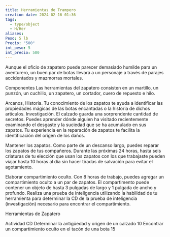 ```yaml
---
title: Herramientas de Trampero
creation date: 2024-02-16 01:36
tags:
  - type/object
  - H/Her
aliases: 
Peso: 5 lb
Precio: "500"
int_peso: 5
int_precio: 500
---
```


Aunque el oficio de zapatero puede parecer demasiado humilde para un aventurero, un buen par de botas llevará a un personaje a través de parajes accidentados y mazmorras mortales. 

Componentes Las herramientas del zapatero consisten en un martillo, un punzón, un cuchillo, un zapatero, un cortador, cuero de repuesto e hilo.

Arcanos, Historia. Tu conocimiento de los zapatos te ayuda a identificar las propiedades mágicas de las botas encantadas o la historia de dichos artículos. 
Investigación. El calzado guarda una sorprendente cantidad de secretos. Puedes aprender dónde alguien ha visitado recientemente examinando el desgaste y la suciedad que se ha acumulado en sus zapatos. Tu experiencia en la reparación de zapatos te facilita la identificación del origen de los daños.

Mantener los zapatos. Como parte de un descanso largo, puedes reparar los zapatos de tus compañeros. Durante las próximas 24 horas, hasta seis criaturas de tu elección que usan los zapatos con los que trabajaste pueden viajar hasta 10 horas al día sin hacer tiradas de salvación para evitar el agotamiento.

Elaborar compartimiento oculto. Con 8 horas de trabajo, puedes agregar un compartimiento oculto a un par de zapatos. El compartimento puede contener un objeto de hasta 3 pulgadas de largo y 1 pulgada de ancho y profundo. Realiza una prueba de inteligencia utilizando la habilidad de tu herramienta para determinar la CD de la prueba de inteligencia (investigación) necesario para encontrar el compartimiento.

Herramientas de Zapatero

Actividad                                                                                                  CD
Determinar la antigüedad y origen de un calzado                                10
Encontrar un compartimiento oculto en el tacón de una bota             15
